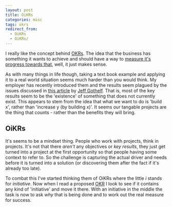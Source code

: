 ```yaml
---
layout: post
title: OiKRs
categories: misc
tags: okrs
redirect_from:
  - OiKRs
  - OiKRs/
---
```


I really like the concept behind [OKRs](https://felipecastro.com/en/okr/what-is-okr/). The idea that the business has something it wants to achieve and should have <!--more--> a way to [measure it's progress towards that](https://okrexamples.co/), well, it just makes sense.

As with many things in life though, taking a text book example and applying it to a real world situation seems much harder than you would think. My employer has recently introduced them and the results seem plagued by the issues discussed in [this article](https://jeffgothelf.com/blog/you-suck-at-okrs-heres-why/) by [Jeff Gothelf](https://jeffgothelf.com/about/). That is, most of the key results seem to be the 'existence' of something that does not currently exist. This appears to stem from the idea that what we want to do is 'build x', rather than 'increase y (by building x)'. It seems our tangable projects are the thing that counts - rather than the benefits they will bring.

## OiKRs

It's seems to be a mindset thing. People who work with projects, think in projects. It's not that there _aren't_ any objectives or _key results_, they just get turned into a project at the first opportunity so that people having some context to refer to. So the challenge is capturing the actual driver and needs before it is turned into a solution (or discovering them after the fact if it's already too late).

To combat this I've started thinking them of OiKRs where the little _i_ stands for _initiative_. Now when I read a proposed [OKR](https://felipecastro.com/en/okr/what-is-okr/) I look to see if it contains any kind of 'initiative' and move it there. With an initiative in the middle the task is now to ask _why_ that is being done and to work out the real measure for success.
